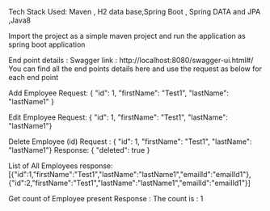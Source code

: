 Tech Stack Used:
  Maven , H2 data base,Spring Boot , Spring  DATA and JPA ,Java8

Import the project as a simple maven project and run the application as spring boot application

End point details :
  Swagger link : http://localhost:8080/swagger-ui.html#/ 
  You can find all the end points details here and use the request as below for each end point
  
  Add Employee 
      Request: { "id": 1, "firstName": "Test1", "lastName": "lastName1" }

  Edit Employee 
        Request: { "id": 1, "firstName": "Test1", "lastName": "lastName1"}

  Delete Employee (id) 
    Request : { "id": 1, "firstName": "Test1", "lastName": "lastName1"}
    Response: { "deleted": true }

  List of All Employees 
    response: [{"id":1,"firstName":"Test1","lastName":"lastName1","emailId":"emailId1"},{"id":2,"firstName":"Test1","lastName":"lastName1","emailId":"emailId1"}]
  
  Get count of Employee present
    Response : The count is : 1
